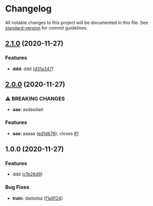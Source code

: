 # Changelog

All notable changes to this project will be documented in this file. See [standard-version](https://github.com/conventional-changelog/standard-version) for commit guidelines.

## [2.1.0](https://github.com/kingback/my-nice-lib/compare/v2.0.0...v2.1.0) (2020-11-27)


### Features

* **ddd:** ddd ([d31a347](https://github.com/kingback/my-nice-lib/commit/d31a347ebaaa402da6ef2d7074f850531bcace34))

## [2.0.0](https://github.com/kingback/my-nice-lib/compare/v1.0.0...v2.0.0) (2020-11-27)


### ⚠ BREAKING CHANGES

* **aaa:** asdasdad

### Features

* **aaa:** aaaaa ([ed1d676](https://github.com/kingback/my-nice-lib/commit/ed1d676aff381dca715f0c05cde939d44ab6a4eb)), closes [#1](https://github.com/kingback/my-nice-lib/issues/1)

## 1.0.0 (2020-11-27)


### Features

* ddd ([c1b26d9](https://github.com/kingback/my-nice-lib/commit/c1b26d935c826c86721df5a20eeabbb78d5fa0fd))


### Bug Fixes

* **train:** dadsdsa ([f1a9124](https://github.com/kingback/my-nice-lib/commit/f1a9124fb3e8f0604b3acc7b899c24c5cdf384c0))
